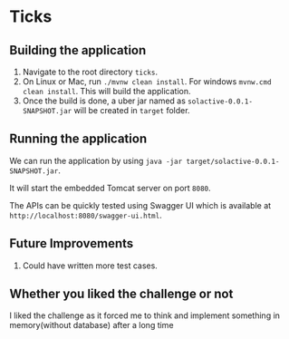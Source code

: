 # Ticks

## Building the application

1. Navigate to the root directory `ticks`.
2. On Linux or Mac, run `./mvnw clean install`. For windows `mvnw.cmd clean install`. This will build the application.
3. Once the build is done, a uber jar named as `solactive-0.0.1-SNAPSHOT.jar` will be created in `target` folder.

## Running the application

We can run the application by using `java -jar target/solactive-0.0.1-SNAPSHOT.jar`.

It will start the embedded Tomcat server on port `8080`.

The APIs can be quickly tested using Swagger UI which is available at `http://localhost:8080/swagger-ui.html`.

## Future Improvements
1. Could have written more test cases.

## Whether you liked the challenge or not
I liked the challenge as it forced me to think and implement something in memory(without database) after a long time